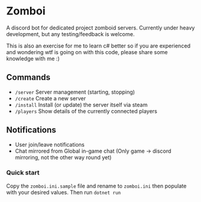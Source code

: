 # Zomboi

A discord bot for dedicated project zomboid servers. Currently under heavy development, but any testing/feedback is welcome.

This is also an exercise for me to learn c# better so if you are experienced and wondering wtf is going on with this code, please share some knowledge with me :)

## Commands

- `/server` Server management (starting, stopping)
- `/create` Create a new server
- `/install` Install (or update) the server itself via steam
- `/players` Show details of the currently connected players

## Notifications
- User join/leave notifications
- Chat mirrored from Global in-game chat (Only game -> discord mirroring, not the other way round yet)

### Quick start

Copy the `zomboi.ini.sample` file and rename to `zomboi.ini` then populate with your desired values. Then run `dotnet run`
